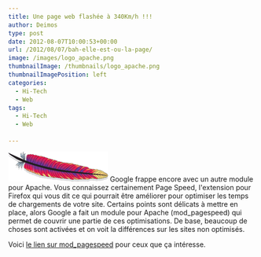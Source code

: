 ```yaml
---
title: Une page web flashée à 340Km/h !!!
author: Deimos
type: post
date: 2012-08-07T10:00:53+00:00
url: /2012/08/07/bah-elle-est-ou-la-page/
image: /images/logo_apache.png
thumbnailImage: /thumbnails/logo_apache.png
thumbnailImagePosition: left
categories:
  - Hi-Tech
  - Web
tags:
  - Hi-Tech
  - Web

---
```

![Apache_logo](/images/logo_apache.png)
Google frappe encore avec un autre module pour Apache. Vous connaissez certainement Page Speed, l'extension pour Firefox qui vous dit ce qui pourrait être améliorer pour optimiser les temps de chargements de votre site. Certains points sont délicats à mettre en place, alors Google a fait un module pour Apache (mod_pagespeed) qui permet de couvrir une partie de ces optimisations. De base, beaucoup de choses sont activées et on voit la différences sur les sites non optimisés.

Voici [le lien sur mod_pagespeed](http://wiki.deimos.fr/Page_Speed:_optimize_on_the_fly_your_rendered_code) pour ceux que ça intéresse.